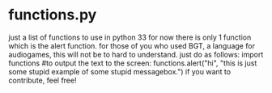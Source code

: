 # functions.py
just a list of functions to use in python 33
for now there is only 1 function which is the alert function.
for those of you who used BGT, a language for audiogames, this will not be to hard to understand.
just do as follows:
import functions
#to output the text to the screen:
functions.alert("hi", "this is just some stupid example of some stupid messagebox.")
if you want to contribute, feel free! 
